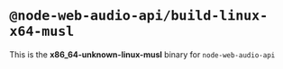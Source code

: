 # `@node-web-audio-api/build-linux-x64-musl`

This is the **x86_64-unknown-linux-musl** binary for `node-web-audio-api`
